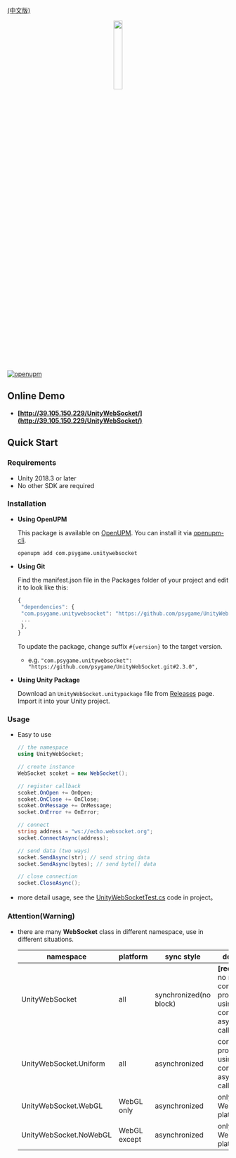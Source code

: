 
[(中文版)](README.md)

<div align=center>
  <img src="https://s1.ax1x.com/2020/08/21/dYIAQU.png" width=20%/>
</div>

[![openupm](https://img.shields.io/npm/v/com.psygame.unitywebsocket?label=openupm&registry_uri=https://package.openupm.com)](https://openupm.com/packages/com.psygame.unitywebsocket/)

## **Online Demo**

- **[http://39.105.150.229/UnityWebSocket/](http://39.105.150.229/UnityWebSocket/)**


## **Quick Start**

### **Requirements**

- Unity 2018.3 or later
- No other SDK are required

### **Installation**

- **Using OpenUPM**

  This package is available on [OpenUPM](https://openupm.com). You can install it via [openupm-cli](https://github.com/openupm/openupm-cli).
  ```
  openupm add com.psygame.unitywebsocket
  ```

- **Using Git**

  Find the manifest.json file in the Packages folder of your project and edit it to look like this:
  ```js
  {
   "dependencies": {
   "com.psygame.unitywebsocket": "https://github.com/psygame/UnityWebSocket.git",
   ...
   },
  }
  ```

  To update the package, change suffix `#{version}` to the target version.
  * e.g. `"com.psygame.unitywebsocket": "https://github.com/psygame/UnityWebSocket.git#2.3.0",`

- **Using Unity Package**

  Download an `UnityWebSocket.unitypackage` file from [Releases](https://github.com/psygame/UnityWebSocket/releases) page.
  Import it into your Unity project.


### **Usage**

- Easy to use

  ```csharp
  // the namespace
  using UnityWebSocket;

  // create instance
  WebSocket scoket = new WebSocket();

  // register callback
  scoket.OnOpen += OnOpen;
  scoket.OnClose += OnClose;
  scoket.OnMessage += OnMessage;
  socket.OnError += OnError;

  // connect
  string address = "ws://echo.websocket.org";
  socket.ConnectAsync(address);

  // send data (two ways)
  socket.SendAsync(str); // send string data
  socket.SendAsync(bytes); // send byte[] data

  // close connection
  socket.CloseAsync();
  ```

- more detail usage, see the [UnityWebSocketTest.cs](Tests/UnityWebSocketTest.cs) code in project。


### **Attention(Warning)**

- there are many **WebSocket** class in different namespace, use in different situations.

  namespace | platform | sync style |  description  
  -|-|-|-
  UnityWebSocket | all | synchronized(no block) | **[recommend]** no need consider the problem by using unity component in asynchronized callback.
  UnityWebSocket.Uniform | all | asynchronized | consider the problem by using unity component in asynchronized callback.
  UnityWebSocket.WebGL | WebGL only | asynchronized | only run in WebGL platform.
  UnityWebSocket.NoWebGL | WebGL except | asynchronized  | only run in not WebGL platforms.
